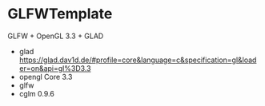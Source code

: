 # GLFWTemplate

GLFW + OpenGL 3.3 + GLAD

- glad https://glad.dav1d.de/#profile=core&language=c&specification=gl&loader=on&api=gl%3D3.3
- opengl Core 3.3
- glfw
- cglm 0.9.6
